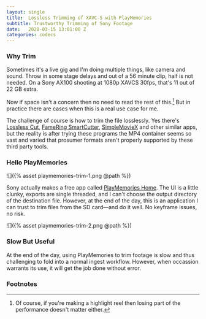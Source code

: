 ```yaml
---
layout: single
title:  Lossless Trimming of XAVC-S with PlayMemories
subtitle: Trustworthy Trimming of Sony Footage
date:   2020-03-15 13:01:00 Z
categories: codecs
---
```



### Why Trim

Sometimes it's a live gig and I'm doing multiple things, like camera and sound. Throw in some stage delays and out of a 56 minute clip, half is not needed. On a Sony AX100 shooting at 1080p XAVCS 30fps, that's 11 out of 22 GB extra.

Now if space isn't a concern then no need to read the rest of this.[^1] But in practice there are cases when this is a real use case for me.

The challenge of course is how to trim the file losslessly. Yes there's [Lossless Cut](https://github.com/mifi/lossless-cut), [FameRing SmartCutter](https://www.fame-ring.com/smart_cutter.html), [SimpleMovieX](http://simplemoviex.com) and other similar apps, but the reality is after trying these programs the MP4 container seems so vast and varied that prosumer formats aren't properly supported by these third party tools. 

### Hello PlayMemories

![]({% asset playmemories-trim-1.png @path %})

Sony actually makes a free app called [PlayMemories Home](https://support.d-imaging.sony.co.jp/www/disoft/int/download/playmemories-home/mac/en/). The UI is a little clunky, exports are single threaded, and I can't choose the output directory of the destination file. However, at the end of the day, this is an application I can trust to trim files from the SD card—and do it well. No keyframe issues, no risk.

![]({% asset playmemories-trim-2.png @path %})

### Slow But Useful

At the end of the day, using PlayMemories to trim footage is slow and thus challenging to fold into a normal ingest workflow. However, when occassion warrants its use, it will get the job done without error.

### Footnotes

[^1]: Of course, if you're making a highlight reel then losing part of the performance doesn't matter either.